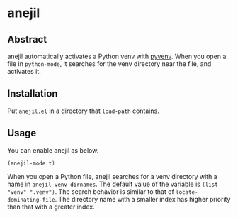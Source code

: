 # anejil

## Abstract
anejil automatically activates a Python venv  with [pyvenv](https://github.com/jorgenschaefer/pyvenv).
When you open a file in `python-mode`, it searches for the venv directory near the file, and activates it.

## Installation
Put `anejil.el` in a directory that `load-path` contains.

## Usage
You can enable anejil as below.

```
(anejil-mode t)
```

When you open a Python file, anejil searches for a venv directory with a name in `anejil-venv-dirnames`.
The default value of the variable is `(list "venv" ".venv")`.
The search behavior is similar to that of `locate-dominating-file`.
The directory name with a smaller index has higher priority than that with a greater index.
